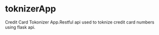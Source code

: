 # toknizerApp
Credit Card Tokonizer App.Restful api used to toknize credit card numbers using flask api.
